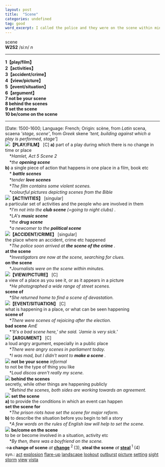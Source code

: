 ```yaml
---
layout: post
title:  "Scene"
categories: undefined
tag: good
word_excerpt: I called the police and they were on the scene within minutes.
---
```

<DIV style="MARGIN: 0px 0px 5px">scene<BR><B>W2S2</B> /siːn/ <I>n</I>
<HR>
<B>1【play/film】</B><BR><B>2【activities】</B><BR><B>3【accident/crime】</B><BR><B>4【view/picture】</B><BR><B>5【event/situation】</B><BR><B>6【argument】</B><BR><B>7 not be your scene</B><BR><B>8 behind the scenes</B><BR><B>9 set the scene</B><BR><B>10 be/come on the scene</B>
<HR>
[Date: 1500-1600; Language: French; Origin: scène, from <I>Latin</I> scena, scaena <I>'stage, scene'</I>, from <I>Greek</I> skene <I>'tent, building against which a play is performed, stage'</I>]<BR><IMG border=0 src="file:///C:/Users/M04CA~1.WAN/AppData/Local/Temp/Lingoes/Translator/2.9.2-us_20180827155241/dict/temp/D4722835273E184582F2D24696A738EA/res_i_1.png"><B>【PLAY/FILM】</B> [C] <B>a)</B> part of a play during which there is no change in time or place<BR>　*<I>Hamlet, Act 5 Scene 2</I><BR>　*<I>the <B>opening scene</B> </I><BR><B>b)</B> a single piece of action that happens in one place in a film, book etc<BR>　*<I> <B>battle scenes</B> </I><BR>　*<I>tender <B>love scenes</B> </I><BR>　*<I>The film contains some violent scenes.</I><BR>　*<I>colourful pictures depicting scenes from the Bible</I><BR><IMG border=0 src="file:///C:/Users/M04CA~1.WAN/AppData/Local/Temp/Lingoes/Translator/2.9.2-us_20180827155241/dict/temp/D4722835273E184582F2D24696A738EA/res_i_2.png"><B>【ACTIVITIES】</B> [singular]<BR>a particular set of activities and the people who are involved in them<BR>　*<I>I'm not into the <B>club scene</B> (=going to night clubs) .</I><BR>　*<I>LA's <B>music scene</B> </I><BR>　*<I>the <B>drug scene</B> </I><BR>　*<I>a newcomer to the <B>political scene</B> </I><BR><IMG border=0 src="file:///C:/Users/M04CA~1.WAN/AppData/Local/Temp/Lingoes/Translator/2.9.2-us_20180827155241/dict/temp/D4722835273E184582F2D24696A738EA/res_i_3.png"><B>【ACCIDENT/CRIME】</B> [singular]<BR>the place where an accident, crime etc happened<BR>　*<I>The police soon arrived at <B>the scene of the crime</B> .</I><BR><B>at the scene</B><BR>　*<I>Investigators are now at the scene, searching for clues.</I><BR><B>on the scene</B><BR>　*<I>Journalists were on the scene within minutes.</I><BR><IMG border=0 src="file:///C:/Users/M04CA~1.WAN/AppData/Local/Temp/Lingoes/Translator/2.9.2-us_20180827155241/dict/temp/D4722835273E184582F2D24696A738EA/res_i_4.png"><B>【VIEW/PICTURE】</B> [C] <BR>a view of a place as you see it, or as it appears in a picture<BR>　*<I>He photographed a wide range of street scenes.</I><BR><B>scene of</B><BR>　*<I>She returned home to find a scene of devastation.</I><BR><IMG border=0 src="file:///C:/Users/M04CA~1.WAN/AppData/Local/Temp/Lingoes/Translator/2.9.2-us_20180827155241/dict/temp/D4722835273E184582F2D24696A738EA/res_i_5.png"><B>【EVENT/SITUATION】</B> [C] <BR>what is happening in a place, or what can be seen happening<BR><B>scene of</B><BR>　*<I>There were scenes of rejoicing after the election.</I><BR><B>bad scene</B> <I>AmE</I><BR>　*<I>'It's a bad scene here,' she said. 'Jamie is very sick.'</I><BR><IMG border=0 src="file:///C:/Users/M04CA~1.WAN/AppData/Local/Temp/Lingoes/Translator/2.9.2-us_20180827155241/dict/temp/D4722835273E184582F2D24696A738EA/res_i_6.png"><B>【ARGUMENT】</B> [C] <BR>a loud angry argument, especially in a public place<BR>　*<I>There were angry scenes in parliament today.</I><BR>　*<I>I was mad, but I didn't want to <B>make a scene</B> .</I><BR><IMG border=0 src="file:///C:/Users/M04CA~1.WAN/AppData/Local/Temp/Lingoes/Translator/2.9.2-us_20180827155241/dict/temp/D4722835273E184582F2D24696A738EA/res_i_7.png"> <B>not be your scene</B> <I>informal</I> <BR>to not be the type of thing you like<BR>　*<I>Loud discos aren't really my scene.</I><BR><IMG border=0 src="file:///C:/Users/M04CA~1.WAN/AppData/Local/Temp/Lingoes/Translator/2.9.2-us_20180827155241/dict/temp/D4722835273E184582F2D24696A738EA/res_i_8.png"> <B>behind the scenes</B><BR>secretly, while other things are happening publicly<BR>　*<I>Behind the scenes, both sides are working towards an agreement.</I><BR><IMG border=0 src="file:///C:/Users/M04CA~1.WAN/AppData/Local/Temp/Lingoes/Translator/2.9.2-us_20180827155241/dict/temp/D4722835273E184582F2D24696A738EA/res_i_9.png"> <B>set the scene</B><BR><B>a)</B> to provide the conditions in which an event can happen<BR><B>set the scene for</B><BR>　*<I>The prison riots have set the scene for major reform.</I><BR><B>b)</B> to describe the situation before you begin to tell a story<BR>　*<I>A few words on the rules of English law will help to set the scene.</I><BR><IMG border=0 src="file:///C:/Users/M04CA~1.WAN/AppData/Local/Temp/Lingoes/Translator/2.9.2-us_20180827155241/dict/temp/D4722835273E184582F2D24696A738EA/res_i_10.png"> <B>be/come on the scene</B><BR>to be or become involved in a situation, activity etc<BR>　*<I>By then, there was a boyfriend on the scene.</I><BR>→<B>a change of scene</B> <I>at</I> <B><A href="{{ site.baseurl }}/change"><U>change</U></A> </B><SUP>2 </SUP>(3), <B>steal the scene</B> <I>at</I> <B><A href="{{ site.baseurl }}/steal"><U>steal</U></A> </B><SUP>1 </SUP>(4)</DIV>
<DIV style="MARGIN: 0px 0px 5px">
<DIV style="MARGIN: 4px 0px">syn.: <A href="{{ site.baseurl }}/act"><U>act</U></A> <A href="{{ site.baseurl }}/explosion"><U>explosion</U></A> <A href="{{ site.baseurl }}/flare-up"><U>flare-up</U></A> <A href="{{ site.baseurl }}/landscape"><U>landscape</U></A> <A href="{{ site.baseurl }}/lookout"><U>lookout</U></A> <A href="{{ site.baseurl }}/outburst"><U>outburst</U></A> <A href="{{ site.baseurl }}/picture"><U>picture</U></A> <A href="{{ site.baseurl }}/setting"><U>setting</U></A> <A href="{{ site.baseurl }}/sight"><U>sight</U></A> <A href="{{ site.baseurl }}/storm"><U>storm</U></A> <A href="{{ site.baseurl }}/view"><U>view</U></A> <A href="{{ site.baseurl }}/vista"><U>vista</U></A></DIV></DIV>
